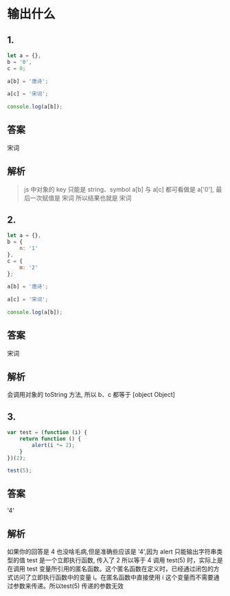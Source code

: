 # 输出什么


## 1.
```js
let a = {},  
b = '0',  
c = 0;  
  
a[b] = '唐诗';  
  
a[c] = '宋词';  
  
console.log(a[b]);

```






## 答案
宋词


## 解析
> js 中对象的 key 只能是 string、symbol
> a[b] 与 a[c] 都可看做是 a['0'], 最后一次赋值是 宋词 所以结果也就是 宋词






## 2. 
```js
let a = {},  
b = {  
    n: '1'  
},  
c = {  
    m: '2'  
};  
  
a[b] = '唐诗';  
  
a[c] = '宋词';  
  
console.log(a[b]);


```





## 答案
宋词


## 解析

会调用对象的 toString 方法, 所以 b、c 都等于 [object Object]




## 3.

```js
var test = (function (i) {  
    return function () {  
        alert(i *= 2);  
    }  
})(2);  

test(5);
```


## 答案
'4'

## 解析

如果你的回答是 4 也没啥毛病,但是准确些应该是 '4',因为 alert 只能输出字符串类型的值
test 是一个立即执行函数, 传入了 2 所以等于 4
调用 test(5) 时，实际上是在调用 test 变量所引用的匿名函数。这个匿名函数在定义时，已经通过闭包的方式访问了立即执行函数中的变量 i。在匿名函数中直接使用 i 这个变量而不需要通过参数来传递。所以test(5) 传递的参数无效





